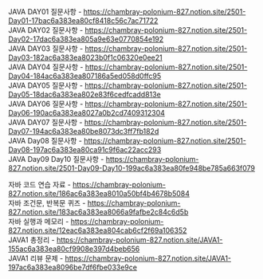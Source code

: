JAVA DAY01 질문사항 - https://chambray-polonium-827.notion.site/2501-Day01-17bac6a383ea80cf8418c56c7ac71722 <br>
JAVA DAY02 질문사항 - https://chambray-polonium-827.notion.site/2501-Day02-17dac6a383ea805a9e63e0770854e192 <br>
JAVA DAY03 질문사항 - https://chambray-polonium-827.notion.site/2501-Day03-182ac6a383ea8023b0f1c06320e0ee21 <br>
JAVA DAY04 질문사항 - https://chambray-polonium-827.notion.site/2501-Day04-184ac6a383ea807186a5ed058d0ffc95 <br>
JAVA DAY05 질문사항 - https://chambray-polonium-827.notion.site/2501-Day05-18dac6a383ea802e83f6cedfcadd813e <br>
JAVA DAY06 질문사항 - https://chambray-polonium-827.notion.site/2501-Day06-190ac6a383ea8027a0b2cd7409312304 <br>
JAVA DAY07 질문사항 - https://chambray-polonium-827.notion.site/2501-Day07-194ac6a383ea80be8073dc3ff7fb182d <br>
JAVA Day08 질문사항 - https://chambray-polonium-827.notion.site/2501-Day08-197ac6a383ea80ca91c9f6ac22acc293 <br>
JAVA Day09 Day10 질문사항 - https://chambray-polonium-827.notion.site/2501-Day09-Day10-199ac6a383ea80fe948be785a663f079 <br>

자바 코드 연습 자료 - https://chambray-polonium-827.notion.site/186ac6a383ea8010a50bf4b4678b5084 <br>
자바 조건문, 반복문 퀴즈 - https://chambray-polonium-827.notion.site/183ac6a383ea8066a9fafbe2c84c6d5b <br>
자바 실행과 메모리 - https://chambray-polonium-827.notion.site/12eac6a383ea804cab6cf2f69a106352 <br>
JAVA1 총정리 - https://chambray-polonium-827.notion.site/JAVA1-155ac6a383ea80cf9908e397d4beb656 <br>
JAVA1 리뷰 문제 -  https://chambray-polonium-827.notion.site/JAVA1-197ac6a383ea8096be7df6fbe033e9ce <br>